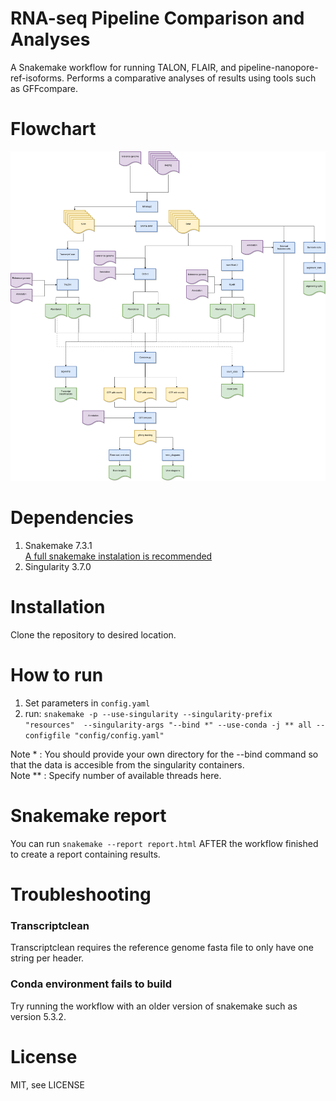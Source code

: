 # RNA-seq Pipeline Comparison and Analyses

A Snakemake workflow for running TALON, FLAIR, and pipeline-nanopore-ref-isoforms. Performs a comparative analyses of results using tools such as GFFcompare.

# <a name="Flowchart"><a/>Flowchart

<img title="RPCA_flowchart" src="RPCA.png" alt="">

# <a name="Dependencies"><a/>Dependencies

1. Snakemake 7.3.1 <br>
[A full snakemake instalation is recommended](https://snakemake.readthedocs.io/en/stable/getting_started/installation.html#full-installation)
2. Singularity 3.7.0

# <a name="Installation"><a/>Installation

Clone the repository to desired location.

# <a name="How to run"><a/>How to run

1. Set parameters in ```config.yaml```
2. run: ```snakemake -p --use-singularity --singularity-prefix "resources"  --singularity-args "--bind *" --use-conda -j ** all --configfile "config/config.yaml"```

Note * : You should provide your own directory for the --bind command so that the data is accesible from the singularity containers. <br>
Note ** : Specify number of available threads here.

# <a name="Snakemake report"><a/>Snakemake report

You can run ```snakemake --report report.html``` AFTER the workflow finished to create a report containing results.


# <a name="Troubleshooting"><a/>Troubleshooting

### Transcriptclean
Transcriptclean requires the reference genome fasta file to only have one string per header.

### Conda environment fails to build
Try running the workflow with an older version of snakemake such as version 5.3.2.


# <a name="License"><a/>License

MIT, see LICENSE